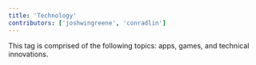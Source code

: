 ```yaml
---
title: 'Technology'
contributors: ['joshwingreene', 'conradlin']
---
```


This tag is comprised of the following topics: apps, games, and technical innovations.
